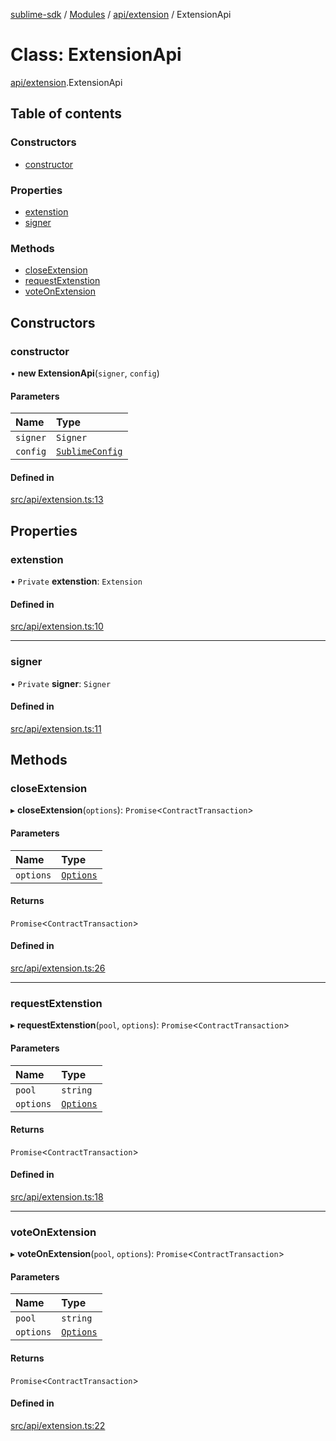 [sublime-sdk](../README.md) / [Modules](../modules.md) / [api/extension](../modules/api_extension.md) / ExtensionApi

# Class: ExtensionApi

[api/extension](../modules/api_extension.md).ExtensionApi

## Table of contents

### Constructors

- [constructor](api_extension.ExtensionApi.md#constructor)

### Properties

- [extenstion](api_extension.ExtensionApi.md#extenstion)
- [signer](api_extension.ExtensionApi.md#signer)

### Methods

- [closeExtension](api_extension.ExtensionApi.md#closeextension)
- [requestExtenstion](api_extension.ExtensionApi.md#requestextenstion)
- [voteOnExtension](api_extension.ExtensionApi.md#voteonextension)

## Constructors

### constructor

• **new ExtensionApi**(`signer`, `config`)

#### Parameters

| Name | Type |
| :------ | :------ |
| `signer` | `Signer` |
| `config` | [`SublimeConfig`](../interfaces/types_sublimeConfig.SublimeConfig.md) |

#### Defined in

[src/api/extension.ts:13](https://github.com/sublime-finance/sublime-sdk/blob/a849f6d/src/api/extension.ts#L13)

## Properties

### extenstion

• `Private` **extenstion**: `Extension`

#### Defined in

[src/api/extension.ts:10](https://github.com/sublime-finance/sublime-sdk/blob/a849f6d/src/api/extension.ts#L10)

___

### signer

• `Private` **signer**: `Signer`

#### Defined in

[src/api/extension.ts:11](https://github.com/sublime-finance/sublime-sdk/blob/a849f6d/src/api/extension.ts#L11)

## Methods

### closeExtension

▸ **closeExtension**(`options`): `Promise`<`ContractTransaction`\>

#### Parameters

| Name | Type |
| :------ | :------ |
| `options` | [`Options`](../interfaces/types_Types.Options.md) |

#### Returns

`Promise`<`ContractTransaction`\>

#### Defined in

[src/api/extension.ts:26](https://github.com/sublime-finance/sublime-sdk/blob/a849f6d/src/api/extension.ts#L26)

___

### requestExtenstion

▸ **requestExtenstion**(`pool`, `options`): `Promise`<`ContractTransaction`\>

#### Parameters

| Name | Type |
| :------ | :------ |
| `pool` | `string` |
| `options` | [`Options`](../interfaces/types_Types.Options.md) |

#### Returns

`Promise`<`ContractTransaction`\>

#### Defined in

[src/api/extension.ts:18](https://github.com/sublime-finance/sublime-sdk/blob/a849f6d/src/api/extension.ts#L18)

___

### voteOnExtension

▸ **voteOnExtension**(`pool`, `options`): `Promise`<`ContractTransaction`\>

#### Parameters

| Name | Type |
| :------ | :------ |
| `pool` | `string` |
| `options` | [`Options`](../interfaces/types_Types.Options.md) |

#### Returns

`Promise`<`ContractTransaction`\>

#### Defined in

[src/api/extension.ts:22](https://github.com/sublime-finance/sublime-sdk/blob/a849f6d/src/api/extension.ts#L22)
